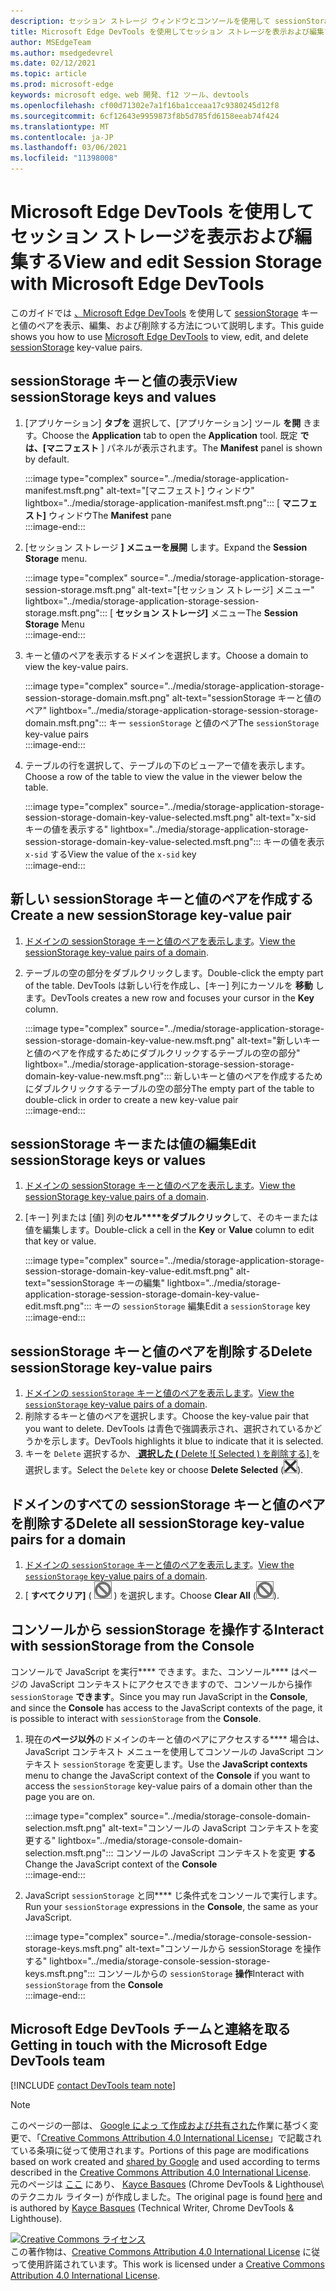 ```yaml
---
description: セッション ストレージ ウィンドウとコンソールを使用して sessionStorage を表示および編集する方法。
title: Microsoft Edge DevTools を使用してセッション ストレージを表示および編集する
author: MSEdgeTeam
ms.author: msedgedevrel
ms.date: 02/12/2021
ms.topic: article
ms.prod: microsoft-edge
keywords: microsoft edge、web 開発、f12 ツール、devtools
ms.openlocfilehash: cf00d71302e7a1f16ba1cceaa17c9380245d12f8
ms.sourcegitcommit: 6cf12643e9959873f8b5d785fd6158eeab74f424
ms.translationtype: MT
ms.contentlocale: ja-JP
ms.lasthandoff: 03/06/2021
ms.locfileid: "11398008"
---
```

<!-- Copyright Kayce Basques 

   Licensed under the Apache License, Version 2.0 (the "License");
   you may not use this file except in compliance with the License.
   You may obtain a copy of the License at

       https://www.apache.org/licenses/LICENSE-2.0

   Unless required by applicable law or agreed to in writing, software
   distributed under the License is distributed on an "AS IS" BASIS,
   WITHOUT WARRANTIES OR CONDITIONS OF ANY KIND, either express or implied.
   See the License for the specific language governing permissions and
   limitations under the License.  -->

# <a name="view-and-edit-session-storage-with-microsoft-edge-devtools"></a><span data-ttu-id="4143b-104">Microsoft Edge DevTools を使用してセッション ストレージを表示および編集する</span><span class="sxs-lookup"><span data-stu-id="4143b-104">View and edit Session Storage with Microsoft Edge DevTools</span></span>  

<span data-ttu-id="4143b-105">このガイドでは [、Microsoft Edge DevTools][MicrosoftEdgeDevTools] を使用して [sessionStorage][MDNSessionStorage] キーと値のペアを表示、編集、および削除する方法について説明します。</span><span class="sxs-lookup"><span data-stu-id="4143b-105">This guide shows you how to use [Microsoft Edge DevTools][MicrosoftEdgeDevTools] to view, edit, and delete [sessionStorage][MDNSessionStorage] key-value pairs.</span></span>  

## <a name="view-sessionstorage-keys-and-values"></a><span data-ttu-id="4143b-106">sessionStorage キーと値の表示</span><span class="sxs-lookup"><span data-stu-id="4143b-106">View sessionStorage keys and values</span></span>  

1.  <span data-ttu-id="4143b-107">[アプリケーション] **タブを** 選択して、[アプリケーション] ツール **を開** きます。</span><span class="sxs-lookup"><span data-stu-id="4143b-107">Choose the **Application** tab to open the **Application** tool.</span></span>  <span data-ttu-id="4143b-108">既定 **では、[マニフェスト** ] パネルが表示されます。</span><span class="sxs-lookup"><span data-stu-id="4143b-108">The **Manifest** panel is shown by default.</span></span>  
    
    :::image type="complex" source="../media/storage-application-manifest.msft.png" alt-text="[マニフェスト] ウィンドウ" lightbox="../media/storage-application-manifest.msft.png":::
       <span data-ttu-id="4143b-110">[ **マニフェスト]** ウィンドウ</span><span class="sxs-lookup"><span data-stu-id="4143b-110">The **Manifest** pane</span></span>  
    :::image-end:::  
    
1.  <span data-ttu-id="4143b-111">[セッション ストレージ **] メニューを展開** します。</span><span class="sxs-lookup"><span data-stu-id="4143b-111">Expand the **Session Storage** menu.</span></span>  
    
    :::image type="complex" source="../media/storage-application-storage-session-storage.msft.png" alt-text="[セッション ストレージ] メニュー" lightbox="../media/storage-application-storage-session-storage.msft.png":::
       <span data-ttu-id="4143b-113">[ **セッション ストレージ]** メニュー</span><span class="sxs-lookup"><span data-stu-id="4143b-113">The **Session Storage** Menu</span></span>  
    :::image-end:::  
    
1.  <span data-ttu-id="4143b-114">キーと値のペアを表示するドメインを選択します。</span><span class="sxs-lookup"><span data-stu-id="4143b-114">Choose a domain to view the key-value pairs.</span></span>  
    
    :::image type="complex" source="../media/storage-application-storage-session-storage-domain.msft.png" alt-text="sessionStorage キーと値のペア" lightbox="../media/storage-application-storage-session-storage-domain.msft.png":::
       <span data-ttu-id="4143b-116">キー `sessionStorage` と値のペア</span><span class="sxs-lookup"><span data-stu-id="4143b-116">The `sessionStorage` key-value pairs</span></span>  
    :::image-end:::  
    
1.  <span data-ttu-id="4143b-117">テーブルの行を選択して、テーブルの下のビューアーで値を表示します。</span><span class="sxs-lookup"><span data-stu-id="4143b-117">Choose a row of the table to view the value in the viewer below the table.</span></span>  
    
    :::image type="complex" source="../media/storage-application-storage-session-storage-domain-key-value-selected.msft.png" alt-text="x-sid キーの値を表示する" lightbox="../media/storage-application-storage-session-storage-domain-key-value-selected.msft.png":::
       <span data-ttu-id="4143b-119">キーの値を表示 `x-sid` する</span><span class="sxs-lookup"><span data-stu-id="4143b-119">View the value of the `x-sid` key</span></span>  
    :::image-end:::  
    
## <a name="create-a-new-sessionstorage-key-value-pair"></a><span data-ttu-id="4143b-120">新しい sessionStorage キーと値のペアを作成する</span><span class="sxs-lookup"><span data-stu-id="4143b-120">Create a new sessionStorage key-value pair</span></span>  

1.  <span data-ttu-id="4143b-121">[ドメインの sessionStorage キーと値のペアを表示します](#view-sessionstorage-keys-and-values)。</span><span class="sxs-lookup"><span data-stu-id="4143b-121">[View the sessionStorage key-value pairs of a domain](#view-sessionstorage-keys-and-values).</span></span>  
1.  <span data-ttu-id="4143b-122">テーブルの空の部分をダブルクリックします。</span><span class="sxs-lookup"><span data-stu-id="4143b-122">Double-click the empty part of the table.</span></span>  <span data-ttu-id="4143b-123">DevTools は新しい行を作成し、[キー] 列にカーソルを **移動** します。</span><span class="sxs-lookup"><span data-stu-id="4143b-123">DevTools creates a new row and focuses your cursor in the **Key** column.</span></span>  
    
    :::image type="complex" source="../media/storage-application-storage-session-storage-domain-key-value-new.msft.png" alt-text="新しいキーと値のペアを作成するためにダブルクリックするテーブルの空の部分" lightbox="../media/storage-application-storage-session-storage-domain-key-value-new.msft.png":::
       <span data-ttu-id="4143b-125">新しいキーと値のペアを作成するためにダブルクリックするテーブルの空の部分</span><span class="sxs-lookup"><span data-stu-id="4143b-125">The empty part of the table to double-click in order to create a new key-value pair</span></span>  
    :::image-end:::  
    
## <a name="edit-sessionstorage-keys-or-values"></a><span data-ttu-id="4143b-126">sessionStorage キーまたは値の編集</span><span class="sxs-lookup"><span data-stu-id="4143b-126">Edit sessionStorage keys or values</span></span>  

1.  <span data-ttu-id="4143b-127">[ドメインの sessionStorage キーと値のペアを表示します](#view-sessionstorage-keys-and-values)。</span><span class="sxs-lookup"><span data-stu-id="4143b-127">[View the sessionStorage key-value pairs of a domain](#view-sessionstorage-keys-and-values).</span></span>  
1.  <span data-ttu-id="4143b-128">[キー] 列または [値] 列の**セル\*\*\*\*をダブルクリック**して、そのキーまたは値を編集します。</span><span class="sxs-lookup"><span data-stu-id="4143b-128">Double-click a cell in the **Key** or **Value** column to edit that key or value.</span></span>  
    
    :::image type="complex" source="../media/storage-application-storage-session-storage-domain-key-value-edit.msft.png" alt-text="sessionStorage キーの編集" lightbox="../media/storage-application-storage-session-storage-domain-key-value-edit.msft.png":::
       <span data-ttu-id="4143b-130">キーの `sessionStorage` 編集</span><span class="sxs-lookup"><span data-stu-id="4143b-130">Edit a `sessionStorage` key</span></span>  
    :::image-end:::  
    
## <a name="delete-sessionstorage-key-value-pairs"></a><span data-ttu-id="4143b-131">sessionStorage キーと値のペアを削除する</span><span class="sxs-lookup"><span data-stu-id="4143b-131">Delete sessionStorage key-value pairs</span></span>  

1.  <span data-ttu-id="4143b-132">[ドメインの `sessionStorage` キーと値のペアを表示します](#view-sessionstorage-keys-and-values)。</span><span class="sxs-lookup"><span data-stu-id="4143b-132">[View the `sessionStorage` key-value pairs of a domain](#view-sessionstorage-keys-and-values).</span></span>  
1.  <span data-ttu-id="4143b-133">削除するキーと値のペアを選択します。</span><span class="sxs-lookup"><span data-stu-id="4143b-133">Choose the key-value pair that you want to delete.</span></span>  <span data-ttu-id="4143b-134">DevTools は青色で強調表示され、選択されているかどうかを示します。</span><span class="sxs-lookup"><span data-stu-id="4143b-134">DevTools highlights it blue to indicate that it is selected.</span></span>  
1.  <span data-ttu-id="4143b-135">キーを `Delete` 選択するか、[ **選択した \(** Delete ![ Selected \) を削除する] ][ImageDeleteIcon] を選択します。</span><span class="sxs-lookup"><span data-stu-id="4143b-135">Select the `Delete` key or choose **Delete Selected** \(![Delete Selected][ImageDeleteIcon]\).</span></span>  
    
## <a name="delete-all-sessionstorage-key-value-pairs-for-a-domain"></a><span data-ttu-id="4143b-136">ドメインのすべての sessionStorage キーと値のペアを削除する</span><span class="sxs-lookup"><span data-stu-id="4143b-136">Delete all sessionStorage key-value pairs for a domain</span></span>  

1.  <span data-ttu-id="4143b-137">[ドメインの `sessionStorage` キーと値のペアを表示します](#view-sessionstorage-keys-and-values)。</span><span class="sxs-lookup"><span data-stu-id="4143b-137">[View the `sessionStorage` key-value pairs of a domain](#view-sessionstorage-keys-and-values).</span></span>  
1.  <span data-ttu-id="4143b-138">[ **すべてクリア]** \( ![ Clear All ][ImageClearIcon] \) を選択します。</span><span class="sxs-lookup"><span data-stu-id="4143b-138">Choose **Clear All** \(![Clear All][ImageClearIcon]\).</span></span>  
    
## <a name="interact-with-sessionstorage-from-the-console"></a><span data-ttu-id="4143b-139">コンソールから sessionStorage を操作する</span><span class="sxs-lookup"><span data-stu-id="4143b-139">Interact with sessionStorage from the Console</span></span>  

<span data-ttu-id="4143b-140">コンソールで JavaScript を実行\*\*\*\* できます。また、コンソール\*\*\*\* はページの JavaScript コンテキストにアクセスできますので、コンソールから操作 `sessionStorage` **できます**。</span><span class="sxs-lookup"><span data-stu-id="4143b-140">Since you may run JavaScript in the **Console**, and since the **Console** has access to the JavaScript contexts of the page, it is possible to interact with `sessionStorage` from the **Console**.</span></span>  

1.  <span data-ttu-id="4143b-141">現在の**ページ以外**のドメインのキーと値のペアにアクセスする\*\*\*\* 場合は、JavaScript コンテキスト メニューを使用してコンソールの JavaScript コンテキスト `sessionStorage` を変更します。</span><span class="sxs-lookup"><span data-stu-id="4143b-141">Use the **JavaScript contexts** menu to change the JavaScript context of the **Console** if you want to access the `sessionStorage` key-value pairs of a domain other than the page you are on.</span></span>  
    
    :::image type="complex" source="../media/storage-console-domain-selection.msft.png" alt-text="コンソールの JavaScript コンテキストを変更する" lightbox="../media/storage-console-domain-selection.msft.png":::
       <span data-ttu-id="4143b-143">コンソールの JavaScript コンテキストを変更 **する**</span><span class="sxs-lookup"><span data-stu-id="4143b-143">Change the JavaScript context of the **Console**</span></span>  
    :::image-end:::  
    
1.  <span data-ttu-id="4143b-144">JavaScript `sessionStorage` と同\*\*\*\* じ条件式をコンソールで実行します。</span><span class="sxs-lookup"><span data-stu-id="4143b-144">Run your `sessionStorage` expressions in the **Console**, the same as your JavaScript.</span></span>  
    
    :::image type="complex" source="../media/storage-console-session-storage-keys.msft.png" alt-text="コンソールから sessionStorage を操作する" lightbox="../media/storage-console-session-storage-keys.msft.png":::
       <span data-ttu-id="4143b-146">コンソールからの `sessionStorage` **操作**</span><span class="sxs-lookup"><span data-stu-id="4143b-146">Interact with `sessionStorage` from the **Console**</span></span>  
    :::image-end:::  
    
## <a name="getting-in-touch-with-the-microsoft-edge-devtools-team"></a><span data-ttu-id="4143b-147">Microsoft Edge DevTools チームと連絡を取る</span><span class="sxs-lookup"><span data-stu-id="4143b-147">Getting in touch with the Microsoft Edge DevTools team</span></span>  

[!INCLUDE [contact DevTools team note](../includes/contact-devtools-team-note.md)]  

<!-- image links -->  

[ImageClearIcon]: ../media/clear-icon.msft.png  
[ImageDeleteIcon]: ../media/delete-icon.msft.png  

<!-- links -->  

[MicrosoftEdgeDevTools]: ../../devtools-guide-chromium/index.md "Microsoft Edge (クロム) 開発者向け|Microsoft Docs"  

[MDNSessionStorage]: https://developer.mozilla.org/docs/Web/API/Window/sessionStorage "Window.sessionStorage |MDN"  

> [!NOTE]
> <span data-ttu-id="4143b-150">このページの一部は、 [Google によっ て作成および共有された][GoogleSitePolicies]作業に基づく変更で、「[Creative Commons Attribution 4.0 International License][CCA4IL]」で記載されている条項に従って使用されます。</span><span class="sxs-lookup"><span data-stu-id="4143b-150">Portions of this page are modifications based on work created and [shared by Google][GoogleSitePolicies] and used according to terms described in the [Creative Commons Attribution 4.0 International License][CCA4IL].</span></span>  
> <span data-ttu-id="4143b-151">元のページは [ここ](https://developers.google.com/web/tools/chrome-devtools/storage/sessionstorage) にあり、 [Kayce Basques][KayceBasques] \(Chrome DevTools \& Lighthouse\ のテクニカル ライター) が作成しました。</span><span class="sxs-lookup"><span data-stu-id="4143b-151">The original page is found [here](https://developers.google.com/web/tools/chrome-devtools/storage/sessionstorage) and is authored by [Kayce Basques][KayceBasques] \(Technical Writer, Chrome DevTools \& Lighthouse\).</span></span>  

[![Creative Commons ライセンス][CCby4Image]][CCA4IL]  
<span data-ttu-id="4143b-153">この著作物は、[Creative Commons Attribution 4.0 International License][CCA4IL] に従って使用許諾されています。</span><span class="sxs-lookup"><span data-stu-id="4143b-153">This work is licensed under a [Creative Commons Attribution 4.0 International License][CCA4IL].</span></span>  

[CCA4IL]: https://creativecommons.org/licenses/by/4.0  
[CCby4Image]: https://i.creativecommons.org/l/by/4.0/88x31.png  
[GoogleSitePolicies]: https://developers.google.com/terms/site-policies  
[KayceBasques]: https://developers.google.com/web/resources/contributors/kaycebasques  
